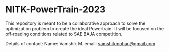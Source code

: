 # NITK-PowerTrain-2023
This repository is meant to be a collaborative approach to solve the optimization problem to create the ideal Powertrain. It will be focused on the off-roading conditions related to SAE BAJA competition. 

Details of contact:
Name: Vamshik M.
email: vamshikmohan@gmail.com

